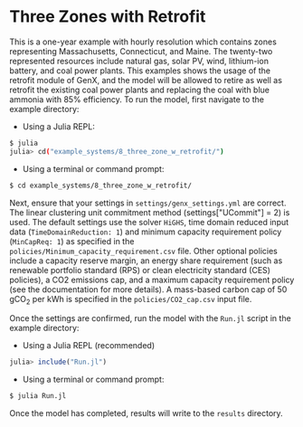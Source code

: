 # Three Zones with Retrofit

This is a one-year example with hourly resolution which contains zones representing Massachusetts, Connecticut, and Maine. The twenty-two represented resources include natural gas, solar PV, wind, lithium-ion battery, and coal power plants. 
This examples shows the usage of the retrofit module of GenX, and the model will be allowed to retire as well as retrofit the existing coal power plants and replacing the coal with blue ammonia with 85% efficiency. 
To run the model, first navigate to the example directory:

- Using a Julia REPL:

```bash
$ julia
julia> cd("example_systems/8_three_zone_w_retrofit/")
```

- Using a terminal or command prompt:
```bash
$ cd example_systems/8_three_zone_w_retrofit/
``` 
   
Next, ensure that your settings in `settings/genx_settings.yml` are correct. The linear clustering unit commitment method (settings["UCommit"] = 2) is used. The default settings use the solver `HiGHS`, time domain reduced input data (`TimeDomainReduction: 1`) and minimum capacity requirement policy (`MinCapReq: 1`) as specified in the `policies/Minimum_capacity_requirement.csv` file. Other optional policies include a capacity reserve margin, an energy share requirement (such as renewable portfolio standard (RPS) or clean electricity standard (CES) policies), a CO2 emissions cap, and a maximum capacity requirement policy (see the documentation for more details). A mass-based carbon cap of 50 gCO<sub>2</sub> per kWh is specified in the `policies/CO2_cap.csv` input file.

Once the settings are confirmed, run the model with the `Run.jl` script in the example directory:

- Using a Julia REPL (recommended)
```julia
julia> include("Run.jl")
```
- Using a terminal or command prompt:
```bash
$ julia Run.jl
```

Once the model has completed, results will write to the `results` directory.